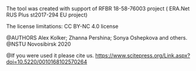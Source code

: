 The tool was created with support of RFBR 18-58-76003 project ( ERA.Net RUS Plus st2017-294 EU project)

The license limitations: CC BY-NC 4.0 license

@AUTHORS Alex Kolker; Zhanna Pershina; Sonya Oshepkova  and others. @NSTU Novosibirsk 2020 

 @If you were used it please cite us.
https://www.scitepress.org/Link.aspx?doi=10.5220/0010168102570264
